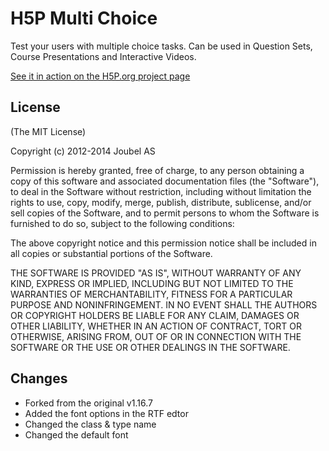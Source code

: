 H5P Multi Choice
==========

Test your users with multiple choice tasks.
Can be used in Question Sets, Course Presentations and Interactive Videos.

[See it in action on the H5P.org project page](https://h5p.org/multichoice)

## License

(The MIT License)

Copyright (c) 2012-2014 Joubel AS

Permission is hereby granted, free of charge, to any person obtaining a copy of this software and associated documentation files (the "Software"), to deal in the Software without restriction, including without limitation the rights to use, copy, modify, merge, publish, distribute, sublicense, and/or sell copies of the Software, and to permit persons to whom the Software is furnished to do so, subject to the following conditions:

The above copyright notice and this permission notice shall be included in all copies or substantial portions of the Software.

THE SOFTWARE IS PROVIDED "AS IS", WITHOUT WARRANTY OF ANY KIND, EXPRESS OR IMPLIED, INCLUDING BUT NOT LIMITED TO THE WARRANTIES OF MERCHANTABILITY, FITNESS FOR A PARTICULAR PURPOSE AND NONINFRINGEMENT. IN NO EVENT SHALL THE AUTHORS OR COPYRIGHT HOLDERS BE LIABLE FOR ANY CLAIM, DAMAGES OR OTHER LIABILITY, WHETHER IN AN ACTION OF CONTRACT, TORT OR OTHERWISE, ARISING FROM, OUT OF OR IN CONNECTION WITH THE SOFTWARE OR THE USE OR OTHER DEALINGS IN THE SOFTWARE.

## Changes
- Forked from the original v1.16.7
- Added the font options in the RTF edtor
- Changed the class & type name
- Changed the default font
